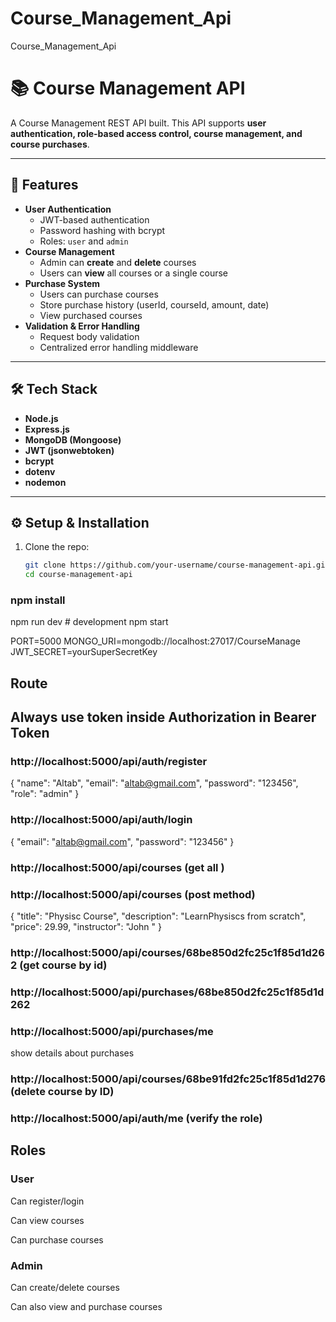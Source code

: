 # Course_Management_Api
Course_Management_Api 
# 📚 Course Management API

A Course Management REST API built. 
This API supports **user authentication, role-based access control, course management, and course purchases**.

---

## 🚀 Features
- **User Authentication**
  - JWT-based authentication
  - Password hashing with bcrypt
  - Roles: `user` and `admin`
- **Course Management**
  - Admin can **create** and **delete** courses
  - Users can **view** all courses or a single course
- **Purchase System**
  - Users can purchase courses
  - Store purchase history (userId, courseId, amount, date)
  - View purchased courses
- **Validation & Error Handling**
  - Request body validation
  - Centralized error handling middleware

---

## 🛠️ Tech Stack

- **Node.js**
- **Express.js**
- **MongoDB (Mongoose)**
- **JWT (jsonwebtoken)**
- **bcrypt**
- **dotenv**
- **nodemon** 
---

## ⚙️ Setup & Installation

1. Clone the repo:
   ```bash
   git clone https://github.com/your-username/course-management-api.git
   cd course-management-api


### npm install
npm run dev   # development 
npm start   


PORT=5000
MONGO_URI=mongodb://localhost:27017/CourseManage
JWT_SECRET=yourSuperSecretKey


## Route 
## Always use token inside Authorization in Bearer Token

###  http://localhost:5000/api/auth/register

{
  "name": "Altab",
  "email": "altab@gmail.com",
  "password": "123456",
  "role": "admin"
}


### http://localhost:5000/api/auth/login
{
  "email": "altab@gmail.com",
  "password": "123456"
}

### http://localhost:5000/api/courses (get all )
### http://localhost:5000/api/courses (post method)
{
  "title": "Physisc Course",
  "description": "LearnPhysiscs from scratch",
  "price": 29.99,
  "instructor": "John "
}

### http://localhost:5000/api/courses/68be850d2fc25c1f85d1d262    (get course by id)
### http://localhost:5000/api/purchases/68be850d2fc25c1f85d1d262    
### http://localhost:5000/api/purchases/me  

show details about purchases

### http://localhost:5000/api/courses/68be91fd2fc25c1f85d1d276   (delete course by ID)

### http://localhost:5000/api/auth/me  (verify the role)



## Roles

### User

Can register/login

Can view courses

Can purchase courses

### Admin

Can create/delete courses

Can also view and purchase courses
